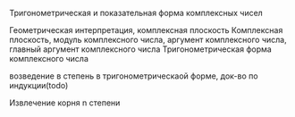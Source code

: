 Тригонометрическая и показательная форма комплексных чисел

Геометрическая интерпретация, комплексная плоскость
Комплексная плоскость, модуль комплексного числа, аргумент комплексного числа, главный аргумент комплексного числа
Тригонометрическая форма комплексного числа

возведение в степень в тригонометрическаой форме, док-во по индукции(todo)

Извлечение корня n степени





